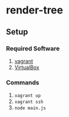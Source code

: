 render-tree
===========

## Setup

### Required Software

1. [vagrant](http://www.vagrantup.com/)
2. [VirtualBox](https://www.virtualbox.org/)

### Commands

1. `vagrant up`
2. `vagrant ssh`
3. `node main.js`